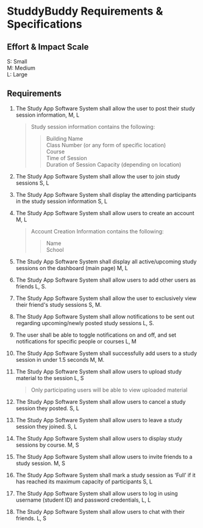 # StuddyBuddy Requirements & Specifications

## Effort & Impact Scale

S: Small<br>
M: Medium<br>
L: Large

## Requirements

1. The Study App Software System shall allow the user to post their study session information, M, L

   > Study session information contains the following:
   >
   > > Building Name <br>
   > > Class Number (or any form of specific location)<br>
   > > Course <br>
   > > Time of Session <br>
   > > Duration of Session
   > > Capacity (depending on location)

2. The Study App Software System shall allow the user to join study sessions S, L

3. The Study App Software System shall display the attending participants in the study session information S, L

4. The Study App Software System shall allow users to create an account M, L

   > Account Creation Information contains the following:
   >
   > > Name <br>
   > > School

5. The Study App Software System shall display all active/upcoming study sessions on the dashboard (main page) M, L

6. The Study App Software System shall allow users to add other users as friends L, S.

7. The Study App Software System shall allow the user to exclusively view their friend's study sessions S, M.

8. The Study App Software System shall allow notifications to be sent out regarding upcoming/newly posted study sessions L, S.

9. The user shall be able to toggle notifications on and off, and set notifications for specific people or courses L, M

10. The Study App Software System shall successfully add users to a study session in under 1.5 seconds M, M.

11. The Study App Software System shall allow users to upload study material to the session L, S

    > Only participating users will be able to view uploaded material

12. The Study App Software System shall allow users to cancel a study session they posted. S, L

13. The Study App Software System shall allow users to leave a study session they joined. S, L

14. The Study App Software System shall allow users to display study sessions by course. M, S

15. The Study App Software System shall allow users to invite friends to a study session. M, S

16. The Study App Software System shall mark a study session as ‘Full’ if it has reached its maximum capacity of participants S, L

17. The Study App Software System shall allow users to log in using username (student ID) and password credentials, L, L

18. The Study App Software System shall allow users to chat with their friends. L, S
